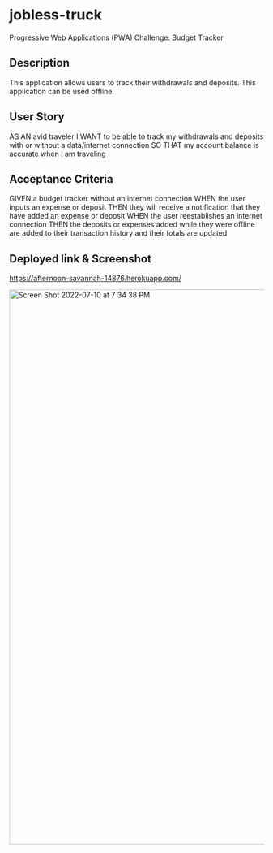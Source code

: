 # jobless-truck
Progressive Web Applications (PWA) Challenge: Budget Tracker

## Description
This application allows users to track their withdrawals and deposits. This application can be used offline.

## User Story
AS AN avid traveler
I WANT to be able to track my withdrawals and deposits with or without a data/internet connection
SO THAT my account balance is accurate when I am traveling 

## Acceptance Criteria
GIVEN a budget tracker without an internet connection
WHEN the user inputs an expense or deposit
THEN they will receive a notification that they have added an expense or deposit
WHEN the user reestablishes an internet connection
THEN the deposits or expenses added while they were offline are added to their transaction history and their totals are updated

## Deployed link & Screenshot

https://afternoon-savannah-14876.herokuapp.com/

<img width="1093" alt="Screen Shot 2022-07-10 at 7 34 38 PM" src="https://user-images.githubusercontent.com/97000955/178166293-c01fd4a8-c9d5-4b6b-b0e8-48b3a70cf8a9.png">
